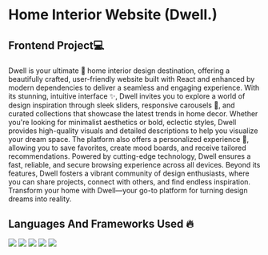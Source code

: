 ## <h1>Home Interior Website (Dwell.)</h1>
## <p>Frontend Project💻</p>

<p>Dwell is your ultimate 🏡 home interior design destination, offering a beautifully crafted, user-friendly website built with React and enhanced by modern dependencies to deliver a seamless and engaging experience. With its stunning, intuitive interface ✨, Dwell invites you to explore a world of design inspiration through sleek sliders, responsive carousels 🎠, and curated collections that showcase the latest trends in home decor. Whether you're looking for minimalist aesthetics or bold, eclectic styles, Dwell provides high-quality visuals and detailed descriptions to help you visualize your dream space. The platform also offers a personalized experience 🎨, allowing you to save favorites, create mood boards, and receive tailored recommendations. Powered by cutting-edge technology, Dwell ensures a fast, reliable, and secure browsing experience across all devices. Beyond its features, Dwell fosters a vibrant community of design enthusiasts, where you can share projects, connect with others, and find endless inspiration. Transform your home with Dwell—your go-to platform for turning design dreams into reality.</p>

## Languages And Frameworks Used 🔥

<img src = "https://img.shields.io/badge/-HTML5-E34F26?style=flat&logo=html5&logoColor=white"> <img src = "https://img.shields.io/badge/-CSS3-1572B6?style=flat&logo=css3&logoColor=white">
<img src="https://img.shields.io/badge/-JavaScript-eed718?style=flat&logo=javascript&logoColor=ffffff">
<img src="https://img.shields.io/badge/-React-000000?style=flat&logo=react&logoColor=00c8ff">
<img src="http://img.shields.io/badge/-NPM-red?style=flat&logo=NPM&logoColor=white">
